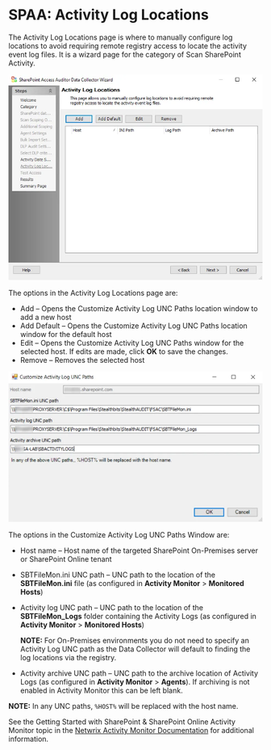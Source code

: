 # SPAA: Activity Log Locations

The Activity Log Locations page is where to manually configure log locations to avoid requiring
remote registry access to locate the activity event log files. It is a wizard page for the category
of Scan SharePoint Activity.

![Activity Log Locations page](../../../../../../static/img/product_docs/accessanalyzer/enterpriseauditor/admin/datacollector/spaa/activityloglocations.webp)

The options in the Activity Log Locations page are:

- Add – Opens the Customize Activity Log UNC Paths location window to add a new host
- Add Default – Opens the Customize Activity Log UNC Paths location window for the default host
- Edit – Opens the Customize Activity Log UNC Paths window for the selected host. If edits are made,
  click **OK** to save the changes.
- Remove – Removes the selected host

![Customize Activity Log UNC Paths Window](../../../../../../static/img/product_docs/accessanalyzer/enterpriseauditor/admin/datacollector/spaa/customizeactivityloguncpaths.webp)

The options in the Customize Activity Log UNC Paths Window are:

- Host name – Host name of the targeted SharePoint On-Premises server or SharePoint Online tenant
- SBTFileMon.ini UNC path – UNC path to the location of the **SBTFileMon.ini** file (as configured
  in **Activity Monitor** > **Monitored Hosts**)
- Activity log UNC path – UNC path to the location of the **SBTFileMon_Logs** folder containing the
  Activity Logs (as configured in **Activity Monitor** > **Monitored Hosts**)

    **NOTE:** For On-Premises environments you do not need to specify an Activity Log UNC path as
    the Data Collector will default to finding the log locations via the registry.

- Activity archive UNC path – UNC path to the archive location of Activity Logs (as configured in
  **Activity Monitor** > **Agents**). If archiving is not enabled in Activity Monitor this can be
  left blank.

**NOTE:** In any UNC paths, `%HOST%` will be replaced with the host name.

See the Getting Started with SharePoint & SharePoint Online Activity Monitor topic in the
[Netwrix Activity Monitor Documentation](https://helpcenter.netwrix.com/category/activitymonitor)
for additional information.
